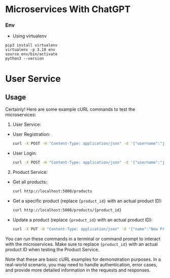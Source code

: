 # Microservices With ChatGPT

### Env
- Using virtualenv

```
pip3 install virtualenv
virtualenv -p 3.10 env
source env/bin/activate
python3 --version
```

# User Service




## Usage

Certainly! Here are some example cURL commands to test the microservices:

1. User Service:
- User Registration:
  ```bash
  curl -X POST -H "Content-Type: application/json" -d '{"username":"john_doe","email":"john.doe@example.com","password":"123456"}' http://localhost:5000/register
  ```

- User Login:
  ```bash
  curl -X POST -H "Content-Type: application/json" -d '{"username":"john_doe","password":"123456"}' http://localhost:5000/login
  ```

2. Product Service:
- Get all products:
  ```bash
  curl http://localhost:5000/products
  ```

- Get a specific product (replace `{product_id}` with an actual product ID):
  ```bash
  curl http://localhost:5000/products/{product_id}
  ```

- Update a product (replace `{product_id}` with an actual product ID):
  ```bash
  curl -X PUT -H "Content-Type: application/json" -d '{"name":"New Product Name","price":99.99}' http://localhost:5000/products/{product_id}
  ```

You can run these commands in a terminal or command prompt to interact with the microservices. Make sure to replace `{product_id}` with an actual product ID when testing the Product Service.

Note that these are basic cURL examples for demonstration purposes. In a real-world scenario, you may need to handle authentication, error cases, and provide more detailed information in the requests and responses.